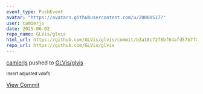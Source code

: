 ```yaml
---
event_type: PushEvent
avatar: "https://avatars.githubusercontent.com/u/20000517?"
user: camierjs
date: 2025-06-02
repo_name: GLVis/glvis
html_url: https://github.com/GLVis/glvis/commit/b3a18c72f8bf64afd57b7f08fb7c7bf46143960e
repo_url: https://github.com/GLVis/glvis
---
```


<a href='https://github.com/camierjs' target='_blank'>camierjs</a> pushed to <a href='https://github.com/GLVis/glvis' target='_blank'>GLVis/glvis</a>

<small>Insert adjusted vdofs</small>

<a href='https://github.com/GLVis/glvis/commit/b3a18c72f8bf64afd57b7f08fb7c7bf46143960e' target='_blank'>View Commit</a>